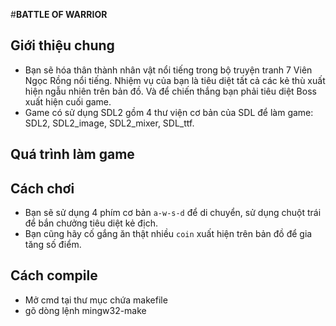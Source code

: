#**BATTLE OF WARRIOR**
## Giới thiệu chung
 - Bạn sẽ hóa thân thành nhân vật nổi tiếng trong bộ truyện tranh 7 Viên Ngọc Rồng nổi tiếng. Nhiệm vụ của bạn là tiêu diệt tất cả các kẻ thù xuất hiện ngẫu nhiên trên bản đồ. Và để chiến thắng bạn phải tiêu diệt Boss xuất hiện cuối game.
 - Game có sử dụng SDL2 gồm 4 thư viện cơ bản của SDL để làm game: SDL2, SDL2_image, SDL2_mixer, SDL_ttf.
## Quá trình làm game


## Cách chơi
- Bạn sẽ sử dụng 4 phím cơ bản `a-w-s-d` để di chuyển, sử dụng chuột trái để bắn chưởng tiêu diệt kẻ địch.
- Bạn cũng hãy cố gắng ăn thật nhiều `coin` xuất hiện trên bản đồ để gia tăng số điểm.

## Cách compile
- Mở cmd tại thư mục chứa makefile
- gõ dòng lệnh mingw32-make